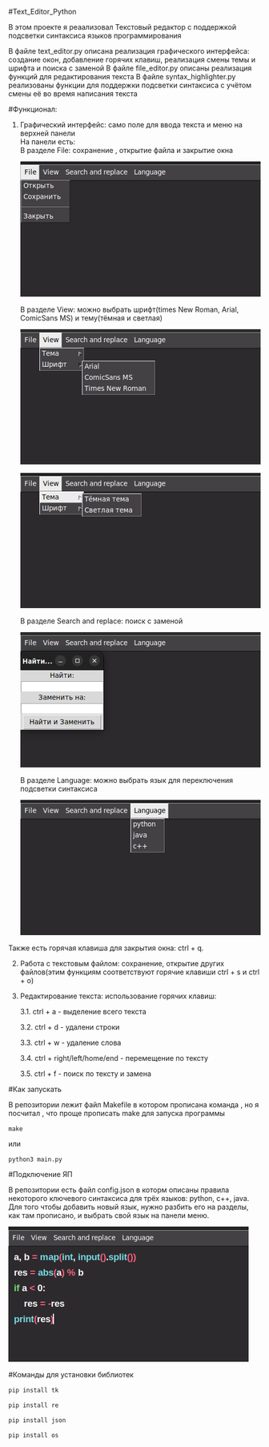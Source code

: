 #Text_Editor_Python

В этом проекте я реаализовал Текстовый редактор с поддержкой подсветки синтаксиса языков программирования

В файле text_editor.py описана реализация графического интерфейса: создание окон, добавление горячих клавиш, реализация смены темы и шрифта и поиска с заменой 
В файле file_editor.py описаны реализация функций для редактирования текста
В файле syntax_highlighter.py реализованы функции для поддержки подсветки синтаксиса с учётом смены её во время написания текста

#Функционал:

1. Графический интерфейс: само поле для ввода текста и меню на верхней панели  
На панели есть:  
    В разделе File: сохранение , открытие файла и закрытие окна  
    
    ![меню File](img/file.png)  
    
    В разделе View: можно выбрать шрифт(times New Roman, Arial, ComicSans MS) и тему(тёмная и светлая)  
    
    ![перечень шрифтов](img/fonts.png)  
    
    ![перечен тем](img/views.png)  
    
    В разделе Search and replace: поиск с заменой  
    
    ![окно поиска](img/search_and_replace.png)  
    
    В разделе Language: можно выбрать язык для переключения подсветки синтаксиса  
    
    ![перечень языков](img/language.png)  

Также есть горячая клавиша для закрытия окна: ctrl + q.  

2. Работа с текстовым файлом: сохранение, открытие других файлов(этим функциям соответствуют горячие клавиши ctrl + s и ctrl + o)  

3. Редактирование текста: использование горячих клавиш:  

    3.1. ctrl + a - выделение всего текста  

    3.2. ctrl + d - удалени строки  

    3.3. ctrl + w - удаление слова  

    3.4. ctrl + right/left/home/end - перемещение по тексту  

    3.5. ctrl + f - поиск по тексту и замена  

#Как запускать  

В репозитории лежит файл Makefile в котором прописана команда , но я посчитал , что проще прописать make для запуска программы  

```
make
```

или  

```
python3 main.py
```
  
#Подключение ЯП  
  
В репозитории есть файл config.json в которм описаны правила некоторого ключевого синтаксиса для трёх языков: python, c++, java. Для того чтобы добавить новый язык, нужно разбить его на разделы, как там прописано, и выбрать свой язык на панели меню.  

![пример подсветки кода](img/example_highlight.png)  

#Команды для установки библиотек  

```
pip install tk
```  

```
pip install re
```  

```
pip install json
```  

```
pip install os
```  